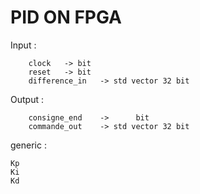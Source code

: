 # PID ON FPGA

Input : 

    	clock   -> bit
		reset   -> bit 
		difference_in	-> std vector 32 bit
		
		
Output : 

    	consigne_end    ->		bit
		commande_out	-> std vector 32 bit

generic	:

	Kp
	Ki
	Kd
